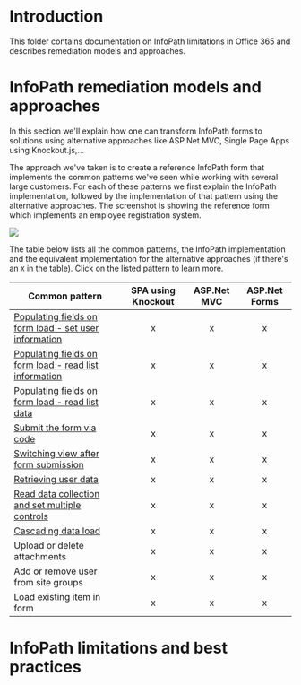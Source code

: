 # Introduction #
This folder contains documentation on InfoPath limitations in Office 365 and describes remediation models and approaches.

# InfoPath remediation models and approaches #
In this section we'll explain how one can transform InfoPath forms to solutions using alternative approaches like ASP.Net MVC, Single Page Apps using Knockout.js,...

The approach we've taken is to create a reference InfoPath form that implements the common patterns we've seen while working with several large customers. For each of these patterns we first explain the InfoPath implementation, followed by the implementation of that pattern using the alternative approaches. The screenshot is showing the reference form which implements an employee registration system.

![](http://i.imgur.com/esc3rMP.png)

The table below lists all the common patterns, the InfoPath implementation and the equivalent implementation for the alternative approaches (if there's an `X` in the table). Click on the listed pattern to learn more.

Common pattern | SPA using Knockout | ASP.Net MVC | ASP.Net Forms
---------------|:------------------:|:-----------:|:-----------:
[Populating fields on form load - set user information](/InfoPath/Guidance/Patterns/Populating%20fields%20on%20form%20load-set%20user%20information.md) | x | x | x 
[Populating fields on form load - read list information](/InfoPath/Guidance/Patterns/Populating%20fields%20on%20form%20load-read%20list%20information.md) | x | x | x 
[Populating fields on form load - read list data](/InfoPath/Guidance/Patterns/Populating%20fields%20on%20form%20load-read%20list%20data.md) | x | x | x 
[Submit the form via code](/InfoPath/Guidance/Patterns/Submit%20the%20form%20via%20code.md) | x | x | x 
[Switching view after form submission](/InfoPath/Guidance/Patterns/Switching%20view%20after%20form%20submission.md) | x | x | x 
[Retrieving user data](/InfoPath/Guidance/Patterns/Retrieving%20user%20data.md) | x | x | x 
[Read data collection and set multiple controls](/InfoPath/Guidance/Patterns/Read%20data%20collection%20and%20set%20multiple%20controls.md) | x | x | x 
[Cascading data load](/InfoPath/Guidance/Patterns/Cascading%20data%20load.md) | x | x | x 
Upload or delete attachments | x | x | x
Add or remove user from site groups | x | x | x
Load existing item in form | x | x | x 


# InfoPath limitations and best practices #


